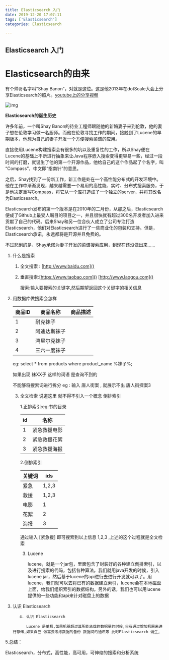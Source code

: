 ```yaml
---
title: Elasticsearch 入门
date: 2019-12-20 17:07:11
tags: ['Elasticsearch']
categories: Elasticsearch

---
```


## Elasticsearch 入门

# Elasticsearch的由来

有个帅哥名字叫“Shay Banon”，对就是这位。这是他2013年在dotScale大会上分享Elasticsearch的照片。[youtube上的分享视频](https://link.jianshu.com/?t=https://www.youtube.com/watch?v=fEsmydn747c)

![img](http://image.uczzd.cn/8622803757556180222.jpg)

**Elasticsearch的诞生历史**

许多年前，一个叫Shay Banon的待业工程师跟随他的新婚妻子来到伦敦，他的妻子想在伦敦学习做一名厨师。而他在伦敦寻找工作的期间，接触到了Lucene的早期版本，他想为自己的妻子开发一个方便搜索菜谱的应用。

直接使用Lucene构建搜索会有很多的坑以及重复性的工作，所以Shay便在Lucene的基础上不断进行抽象来让Java程序嵌入搜索变得更容易一些，经过一段时间的打磨，就诞生了他的第一个开源作品，他给自己的这个作品起了个名字，叫 “Compass”，中文即“指南针”的意思。

之后，Shay找到了一份新工作，新工作是处在一个高性能分布式的开发环境中。他在工作中渐渐发现，越来越需要一个易用的高性能、实时、分布式搜索服务，于是他决定重写Compass，将它从一个库打造成了一个独立的server，并将其改名为Elasticsearch。

Elasticsearch发布的第一个版本是在2010年的二月份，从那之后，Elasticsearch便成了Github上最受人瞩目的项目之一，并且很快就有超过300名开发者加入进来贡献了自己的代码。后来Shay和另一位合伙人成立了公司专注打造Elasticsearch，他们对Elasticsearch进行了一些商业化的包装和支持。但是，Elasticsearch承诺，永远都将是开源并且免费的。

不过悲剧的是，Shay承诺为妻子开发的菜谱搜索应用，到现在还没做出来……

1. 什么是搜索

   1. 全文搜索 : [http://www.baidu.com]()

   2. 垂直搜索:[https://www.taobao.com]()  [http://www.laogou.com]()

      搜索:输入要搜索的关键字,然后期望返回这个关键字的相关信息

2. 用数据库做搜索会怎样

   | 商品ID | 商品名称     | 商品描述 |
   | ------ | ------------ | -------- |
   | 1      | 耐克袜子     |          |
   | 2      | 阿迪达斯袜子 |          |
   | 3      | 鸿星尔克袜子 |          |
   | 4      | 三六一度袜子 |          |

   eg: select * from  products where  product_name %袜子%;

   如果出现  袜XX子 这样的词语 是查询不到的

   不能够将搜索词进行拆分 eg : 输入 唐人街案 , 就展示不出 唐人街探案3



   3. 全文检索 说道这里 就不得不引入一个概念 倒排索引

      1.正排索引:eg:书的目录 

      | id   | 名称         |
      | ---- | ------------ |
      | 1    | 紧急救援电影 |
      | 2    | 紧急救援花絮 |
      | 3    | 紧急救援海报 |

      2.倒排索引

      | 关键词 | ids   |
      | ------ | ----- |
      | 紧急   | 1,2,3 |
      | 救援   | 1,2,3 |
      | 电影   | 1     |
      | 花絮   | 2     |
      | 海报   | 3     |

      通过输入 [紧急援] 即可搜索到以上信息 1,2,3 ,上述的这个过程就是全文检索

        3. Lucene

           lucene，就是一个jar包，里面包含了封装好的各种建立倒排索引，以及进行搜索的代码，包括各种算法。我们就用java开发的时候，引入lucene jar，然后基于lucene的api进行去进行开发就可以了。用lucene，我们就可以去将已有的数据建立索引，lucene会在本地磁盘上面，给我们组织索引的数据结构。另外的话，我们也可以用lucene提供的一些功能和api来针对磁盘上的数据

 4. 认识 Elasticsearch

           4. 认识 Elasticsearch
        ​    
              Lucene 是单机,如果机器超过其所能承载的数据量的时候,只有通过增加机器来进行存储,如果自己 做需要考虑数据的备份 数据间的通讯等 此时Elasticsearch 诞生,

5.总结：

Elasticsearch，分布式，高性能，高可用，可伸缩的搜索和分析系统